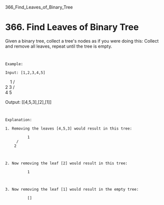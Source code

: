 366_Find_Leaves_of_Binary_Tree
# 366. Find Leaves of Binary Tree

Given a binary tree, collect a tree's nodes as if you were doing this: Collect and remove
        all leaves, repeat until the tree is empty.

     

    Example:

    Input: [1,2,3,4,5]
 
          1
         / \
        2   3
       / \
      4   5

Output: [[4,5,3],[2],[1]]

     

    Explanation:

    1. Removing the leaves [4,5,3] would result in this tree:

              1
         /
        2

     

    2. Now removing the leaf [2] would result in this tree:

              1

     

    3. Now removing the leaf [1] would result in the empty tree:

              []